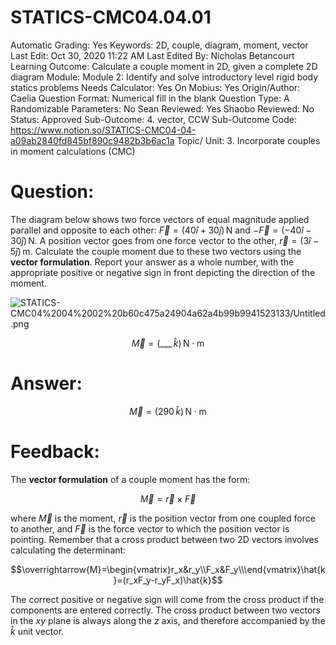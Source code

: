 # STATICS-CMC04.04.01

Automatic Grading: Yes
Keywords: 2D, couple, diagram, moment, vector
Last Edit: Oct 30, 2020 11:22 AM
Last Edited By: Nicholas Betancourt
Learning Outcome: Calculate a couple moment in 2D, given a complete 2D diagram
Module: Module 2: Identify and solve introductory level rigid body statics problems
Needs Calculator: Yes
On Mobius: Yes
Origin/Author: Caelia
Question Format: Numerical fill in the blank
Question Type: A
Randomizable Parameters: No
Sean Reviewed: Yes
Shaobo Reviewed: No
Status: Approved
Sub-Outcome: 4. vector, CCW
Sub-Outcome Code: https://www.notion.so/STATICS-CMC04-04-a09ab2840fd845bf890c9482b3b6ac1a
Topic/ Unit: 3. Incorporate couples in moment calculations (CMC)

# Question:

The diagram below shows two force vectors of equal magnitude applied parallel and opposite to each other:  $\overrightarrow{F}=(40\hat{i}+30\hat{j})\,\mathrm{N}$ and $-\overrightarrow{F}=(-40\hat{i}-30\hat{j})\,\mathrm{N}$. A position vector goes from one force vector to the other, $\overrightarrow{r}=(3\hat{i}-5\hat{j})\,\mathrm{m}$. Calculate the couple moment due to these two vectors using the **vector formulation**. Report your answer as a whole number, with the appropriate positive or negative sign in front depicting the direction of the moment.

![STATICS-CMC04%2004%2002%20b60c475a24904a62a4b99b9941523133/Untitled.png](STATICS-CMC04%2004%2002%20b60c475a24904a62a4b99b9941523133/Untitled.png)

$$\overrightarrow{M}=(\_\_\_\,\hat{k})\,\mathrm{N\cdot m}$$

# Answer:

$$\overrightarrow{M}=(290\,\hat{k})\,\mathrm{N\cdot m}$$

# Feedback:

The **vector formulation** of a couple moment has the form:

$$\overrightarrow{M}=\overrightarrow{r}\times\overrightarrow{F}$$

where $\overrightarrow{M}$ is the moment, $\overrightarrow{r}$ is the position vector from one coupled force to another, and $\overrightarrow{F}$ is the force vector to which the position vector is pointing. Remember that a cross product between two 2D vectors involves calculating the determinant:

$$\overrightarrow{M}=\begin{vmatrix}r_x&r_y\\F_x&F_y\\\end{vmatrix}\hat{k}=(r_xF_y-r_yF_x)\hat{k}$$

The correct positive or negative sign will come from the cross product if the components are entered correctly. The cross product between two vectors in the $xy$ plane is always along the $z$ axis, and therefore accompanied by the $\hat{k}$ unit vector.
